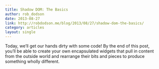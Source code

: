 ```yaml
---
title: Shadow DOM: The Basics
author: rob_dodson
date: 2013-08-27
link: http://robdodson.me/blog/2013/08/27/shadow-dom-the-basics/
category: articles
layout: single
---
```


Today, we’ll get our hands dirty with some code! By the end of this post, you’ll
be able to create your own encapsulated widgets that pull in content from the
outside world and rearrange their bits and pieces to produce something wholly
different.

